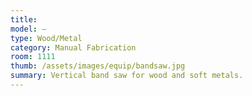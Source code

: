 ```yaml
---
title: 
model: —
type: Wood/Metal
category: Manual Fabrication
room: 1111
thumb: /assets/images/equip/bandsaw.jpg
summary: Vertical band saw for wood and soft metals.
---
```

